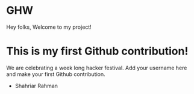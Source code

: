 # GHW

Hey folks,
Welcome to my project!

# This is my first Github contribution!

We are celebrating a week long hacker festival. Add your username here and make your first Github contribution.
- Shahriar Rahman
